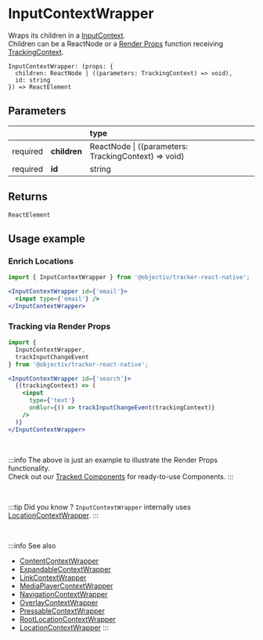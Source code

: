 # InputContextWrapper

Wraps its children in a [InputContext](/taxonomy/reference/location-contexts/InputContext.md).  
Children can be a ReactNode or a [Render Props](https://reactjs.org/docs/render-props.html#using-props-other-than-render) function receiving [TrackingContext](/tracking/react-native/api-reference/common/providers/TrackingContext.md).

```tsx
InputContextWrapper: (props: {
  children: ReactNode | ((parameters: TrackingContext) => void),
  id: string
}) => ReactElement
```

## Parameters
|          |              | type                                                     |
|:--------:|:-------------|:---------------------------------------------------------|
| required | **children** | ReactNode &vert; ((parameters: TrackingContext) => void) |
| required | **id**       | string                                                   |

## Returns
`ReactElement`

## Usage example

### Enrich Locations

```jsx
import { InputContextWrapper } from '@objectiv/tracker-react-native';
```

```jsx
<InputContextWrapper id={'email'}>
  <input type={'email'} />
</InputContextWrapper>
```

### Tracking via Render Props

```jsx
import { 
  InputContextWrapper, 
  trackInputChangeEvent
} from '@objectiv/tracker-react-native';
```

```jsx
<InputContextWrapper id={'search'}>
  {(trackingContext) => (
    <input 
      type={'text'} 
      onBlur={() => trackInputChangeEvent(trackingContext)} 
    />
  )}
</InputContextWrapper>
```

<br />

:::info
The above is just an example to illustrate the Render Props functionality.   
Check out our [Tracked Components](/tracking/react-native/api-reference/trackedComponents/overview.md) for ready-to-use Components.
:::

<br />

:::tip Did you know ?
`InputContextWrapper` internally uses [LocationContextWrapper](/tracking/react-native/api-reference/locationWrappers/LocationContextWrapper.md).
:::

<br />

:::info See also
- [ContentContextWrapper](/tracking/react-native/api-reference/locationWrappers/ContentContextWrapper.md)
- [ExpandableContextWrapper](/tracking/react-native/api-reference/locationWrappers/ExpandableContextWrapper.md)
- [LinkContextWrapper](/tracking/react-native/api-reference/locationWrappers/LinkContextWrapper.md)
- [MediaPlayerContextWrapper](/tracking/react-native/api-reference/locationWrappers/MediaPlayerContextWrapper.md)
- [NavigationContextWrapper](/tracking/react-native/api-reference/locationWrappers/NavigationContextWrapper.md)
- [OverlayContextWrapper](/tracking/react-native/api-reference/locationWrappers/OverlayContextWrapper.md)
- [PressableContextWrapper](/tracking/react-native/api-reference/locationWrappers/PressableContextWrapper.md)
- [RootLocationContextWrapper](/tracking/react-native/api-reference/locationWrappers/RootLocationContextWrapper.md)
- [LocationContextWrapper](/tracking/react-native/api-reference/locationWrappers/LocationContextWrapper.md)
:::
